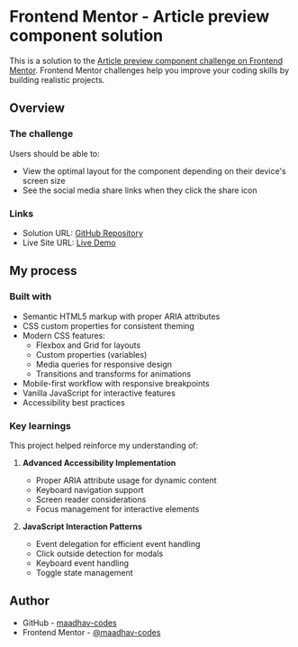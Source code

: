 # Frontend Mentor - Article preview component solution

This is a solution to the [Article preview component challenge on Frontend Mentor](https://www.frontendmentor.io/challenges/article-preview-component-dYBN_pYFT). Frontend Mentor challenges help you improve your coding skills by building realistic projects.

## Overview

### The challenge

Users should be able to:

- View the optimal layout for the component depending on their device's screen size
- See the social media share links when they click the share icon

### Links

- Solution URL: [GitHub Repository](https://github.com/maadhav-codes/fm-article-preview-component-solution)
- Live Site URL: [Live Demo](https://maadhav-codes.github.io/fm-article-preview-component-solution/)

## My process

### Built with

- Semantic HTML5 markup with proper ARIA attributes
- CSS custom properties for consistent theming
- Modern CSS features:
  - Flexbox and Grid for layouts
  - Custom properties (variables)
  - Media queries for responsive design
  - Transitions and transforms for animations
- Mobile-first workflow with responsive breakpoints
- Vanilla JavaScript for interactive features
- Accessibility best practices

### Key learnings

This project helped reinforce my understanding of:

1. **Advanced Accessibility Implementation**

   - Proper ARIA attribute usage for dynamic content
   - Keyboard navigation support
   - Screen reader considerations
   - Focus management for interactive elements

2. **JavaScript Interaction Patterns**
   
   - Event delegation for efficient event handling
   - Click outside detection for modals
   - Keyboard event handling
   - Toggle state management

## Author

- GitHub - [maadhav-codes](https://github.com/maadhav-codes)
- Frontend Mentor - [@maadhav-codes](https://www.frontendmentor.io/profile/maadhav-codes)
